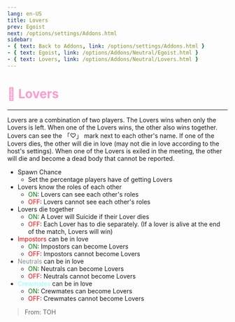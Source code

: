 ```yaml
---
lang: en-US
title: Lovers
prev: Egoist
next: /options/settings/Addons.html
sidebar:
- { text: Back to Addons, link: /options/settings/Addons.html }
- { text: Egoist, link: /options/Addons/Neutral/Egoist.html }
- { text: Lovers, link: /options/Addons/Neutral/Lovers.html }
---
```


# <font color=#ff9ace>💞 <b>Lovers</b></font> <Badge text="Neutral" type="tip" vertical="middle"/>
---

Lovers are a combination of two players. The Lovers wins when only the Lovers is left. When one of the Lovers wins, the other also wins together. Lovers can see the 「♡」 mark next to each other's name. If one of the Lovers dies, the other will die in love (may not die in love according to the host's settings). When one of the Lovers is exiled in the meeting, the other will die and become a dead body that cannot be reported.
* Spawn Chance
  * Set the percentage players have of getting Lovers
* Lovers know the roles of each other
  * <font color=green>ON</font>: Lovers can see each other's roles
  * <font color=red>OFF</font>: Lovers cannot see each other's roles
* Lovers die together
  * <font color=green>ON</font>: A Lover will Suicide if their Lover dies
  * <font color=red>OFF</font>: Each Lover has to die separately. (If a lover is alive at the end of the match, Lovers will win)
* <font color=red>Impostors</font> can be in love
  * <font color=green>ON</font>: Impostors can become Lovers
  * <font color=red>OFF</font>: Impostors cannot become Lovers
* <font color=#7f8c8d>Neutrals</font> can be in love
  * <font color=green>ON</font>: Neutrals can become Lovers
  * <font color=red>OFF</font>: Neutrals cannot become Lovers
* <font color=#8cffff>Crewmates</font> can be in love
  * <font color=green>ON</font>: Crewmates can become Lovers
  * <font color=red>OFF</font>: Crewmates cannot become Lovers
> From: TOH